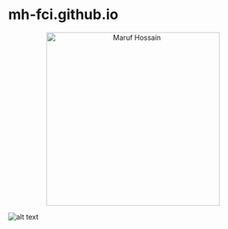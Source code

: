 # mh-fci.github.io

<p align="center">
  <img src="http://mh-fci.github.io/images/maruf_h.JPG" width="350" title="Maruf Hossain">
</p>

![alt text](http://mh-fci.github.io/images/maruf_h.JPG)
